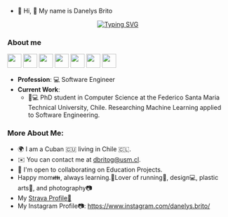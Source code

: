 - 👋 Hi, 👋 My name is Danelys Brito


<p align="center">
    <a href="https://git.io/typing-svg">
        <img src="https://readme-typing-svg.herokuapp.com?font=Fira+Code&size=25&duration=3000&pause=1000&color=F7EE2F&center=true&vCenter=true&width=435&lines=Computer+Engineer" alt="Typing SVG" />
    </a>
</p>

### About me

<p align="left"> 
<a href="https://www.github.com/danelysbrito" target="_blank" rel="noreferrer"><img src="https://icones.pro/wp-content/uploads/2021/06/icone-github-orange.png" width="32" height="32" /></a>
<a href="https://gitlab.com/danelys.brito" target="_blank" rel="noreferrer"><img src="https://cdn.worldvectorlogo.com/logos/gitlab.svg" width="32" height="32" /></a>
<a href="https://www.linkedin.com/in/danelys-brito-gonzalez" target="_blank" rel="noreferrer"><img src="https://www.pngmart.com/files/21/Linkedin-PNG-Clipart.png" width="32" height="32" /></a> 
<a href="https://www.stackoverflow.com/users/22474093/danelys-brito" target="_blank" rel="noreferrer"><img src="https://raw.githubusercontent.com/danielcranney/readme-generator/main/public/icons/socials/stackoverflow.svg" width="32" height="32" /></a>
<a href="http://www.medium.com/@danelys.brito" target="_blank" rel="noreferrer"><img src="https://upload.wikimedia.org/wikipedia/commons/thumb/3/32/Eo_circle_orange_letter-m.svg/1200px-Eo_circle_orange_letter-m.svg.png" width="32" height="32" /></a>
<a href="https://www.kaggle.com/danelysbrito" target="_blank" rel="noreferrer"><img src="https://upload.wikimedia.org/wikipedia/commons/thumb/3/37/Eo_circle_orange_letter-k.svg/1200px-Eo_circle_orange_letter-k.svg.png" width="32" height="32" /></a>
<a href="https://www.strava.com/athletes/65662211" target="_blank" rel="noreferrer"><img src="https://www.svgrepo.com/show/349518/strava.svg" width="32" height="32" /></a>
</p>

* **Profession**: 💻 Software Engineer
* **Current Work**:
  * 📘💻 PhD student in Computer Science at the Federico Santa Maria Technical University, Chile. Researching Machine Learning applied to Software Engineering.

### More About Me:
* 🌍 I am a Cuban 🇨🇺 living in Chile 🇨🇱.
* ✉️ You can contact me at [dbritog@usm.cl](mailto:dbritog@usm.cl).
* 🤝 I'm open to collaborating on Education Projects.
* Happy mom👪, always learning.🌻Lover of running🏃, design💻, plastic arts🎨, and photography📷
* My [Strava Profile🏃](https://www.strava.com/athletes/65662211/)
* My Instagram Profile📷: https://www.instagram.com/danelys.brito/ 

<!---
danelysbrito/danelysbrito is a ✨ special ✨ repository because its `README.md` (this file) appears on your GitHub profile.
You can click the Preview link to take a look at your changes.
--->


